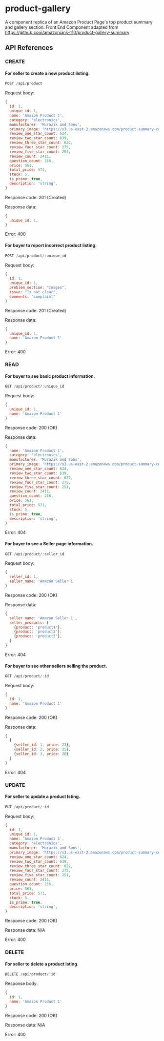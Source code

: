 # product-gallery
A component replica of an Amazon Product Page's top product summary and gallery section.
Front End Component adapted from https://github.com/amazonians-110/product-gallery-summary

## API References

### CREATE
#### For seller to create a new product listing.

```js
POST /api/product
```

Request body:
```js
{
  id: 1,
  unique_id: 1,
  name: 'Amazon Product 1',
  category: 'electronics',
  manufacturer: 'Murazik and Sons',
  primary_image: 'https://s3.us-east-2.amazonaws.com/product-summary-component/electronics1.jpg',
  review_one_star_count: 624,
  review_two_star_count: 639,
  review_three_star_count: 622,
  review_four_star_count: 275,
  review_five_star_count: 251,
  review_count: 2411,
  question_count: 216,
  price: 561,
  total_price: 571,
  stock: 5,
  is_prime: true,
  description: 'string',
}
```

Response code: 201 (Created)

Response data:
```js
{
  unique_id: 1,
}
```

Error: 400

#### For buyer to report incorrect product listing.

```js
POST /api/product/:unique_id
```

Request body:
```js
{
  id: 1,
  unique_id: 1,
  problem_section: "Images",
  issue: "Is not clear",
  comments: "complaint"
}
```

Response code: 201 (Created)

Response data:
```js
{
  unique_id: 1,
  name: 'Amazon Product 1'
}
```

Error: 400

### READ
#### For buyer to see basic product information.

```js
GET /api/product/:unique_id
```

Request body:
```js
{
  unique_id: 1,
  name: 'Amazon Product 1'
}
```

Response code: 200 (OK)

Response data:
```js
{
  name: 'Amazon Product 1',
  category: 'electronics',
  manufacturer: 'Murazik and Sons',
  primary_image: 'https://s3.us-east-2.amazonaws.com/product-summary-component/electronics1.jpg',
  review_one_star_count: 624,
  review_two_star_count: 639,
  review_three_star_count: 622,
  review_four_star_count: 275,
  review_five_star_count: 251,
  review_count: 2411,
  question_count: 216,
  price: 561,
  total_price: 571,
  stock: 5,
  is_prime: true,
  description: 'string',
}
```

Error: 404

#### For buyer to see a Seller page information.

```js
GET /api/product/:seller_id
```

Request body:
```js
{
  seller_id: 1,
  seller_name: 'Amazon Seller 1'
}
```

Response code: 200 (OK)

Response data:
```js
{
  seller_name: 'Amazon Seller 1',
  seller_products: [
    {product: 'product1'},
    {product: 'product2'},
    {product: 'product3'},
  ]
}
```

Error: 404

#### For buyer to see other sellers selling the product.

```js
GET /api/product/:id
```

Request body:
```js
{
  id: 1,
  name: 'Amazon Product 1'
}
```

Response code: 200 (OK)

Response data:
```js
{
  [
    {seller_id: 1, price: 23},
    {seller_id: 2, price: 25},
    {seller_id: 3, price: 20}
  ]
}
```

Error: 404

### UPDATE
#### For seller to update a product lsting.

```js
PUT /api/product/:id
```

Request body:
```js
{
  id: 1,
  unique_id: 1,
  name: 'Amazon Product 1',
  category: 'electronics',
  manufacturer: 'Murazik and Sons',
  primary_image: 'https://s3.us-east-2.amazonaws.com/product-summary-component/electronics1.jpg',
  review_one_star_count: 624,
  review_two_star_count: 639,
  review_three_star_count: 622,
  review_four_star_count: 275,
  review_five_star_count: 251,
  review_count: 2411,
  question_count: 216,
  price: 561,
  total_price: 571,
  stock: 5,
  is_prime: true,
  description: 'string',
}
```

Response code: 200 (OK)

Response data: N/A

Error: 400

### DELETE
#### For seller to delete a product lsting.

```js
DELETE /api/product/:id
```

Response body:
```js
{
  id: 1,
  name: 'Amazon Product 1'
}
```

Response code: 200 (OK)

Response data: N/A

Error: 400